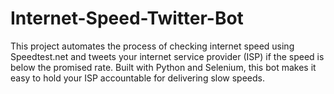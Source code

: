# Internet-Speed-Twitter-Bot
This project automates the process of checking internet speed using Speedtest.net and tweets your internet service provider (ISP) if the speed is below the promised rate. Built with Python and Selenium, this bot makes it easy to hold your ISP accountable for delivering slow speeds.
